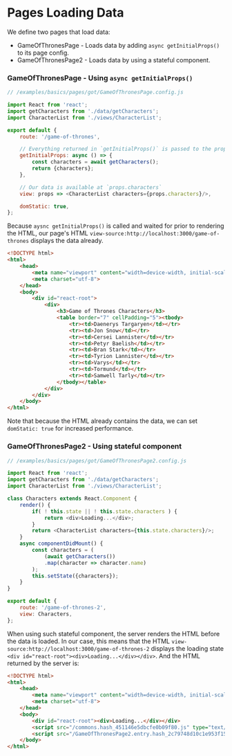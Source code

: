 <!---






    WARNING, READ THIS.
    This is a computed file. Do not edit.
    Edit `/examples/basics/pages/got/readme.template.md` instead.












    WARNING, READ THIS.
    This is a computed file. Do not edit.
    Edit `/examples/basics/pages/got/readme.template.md` instead.












    WARNING, READ THIS.
    This is a computed file. Do not edit.
    Edit `/examples/basics/pages/got/readme.template.md` instead.












    WARNING, READ THIS.
    This is a computed file. Do not edit.
    Edit `/examples/basics/pages/got/readme.template.md` instead.












    WARNING, READ THIS.
    This is a computed file. Do not edit.
    Edit `/examples/basics/pages/got/readme.template.md` instead.






-->
# Pages Loading Data

We define two pages that load data:
 - GameOfThronesPage - Loads data by adding `async getInitialProps()` to its page config.
 - GameOfThronesPage2 - Loads data by using a stateful component.




### GameOfThronesPage - Using `async getInitialProps()`

~~~js
// /examples/basics/pages/got/GameOfThronesPage.config.js

import React from 'react';
import getCharacters from './data/getCharacters';
import CharacterList from './views/CharacterList';

export default {
    route: '/game-of-thrones',

    // Everything returned in `getInitialProps()` is passed to the props of the view
    getInitialProps: async () => {
        const characters = await getCharacters();
        return {characters};
    },

    // Our data is available at `props.characters`
    view: props => <CharacterList characters={props.characters}/>,

    domStatic: true,
};
~~~

Because `aysnc getInitialProps()` is called and waited for prior to rendering the HTML, our page's HTML `view-source:http://localhost:3000/game-of-thrones` displays the data already.

~~~html
<!DOCTYPE html>
<html>
    <head>
        <meta name="viewport" content="width=device-width, initial-scale=1, maximum-scale=1">
        <meta charset="utf-8">
    </head>
    <body>
        <div id="react-root">
            <div>
                <h3>Game of Thrones Characters</h3>
                <table border="7" cellPadding="5"><tbody>
                    <tr><td>Daenerys Targaryen</td></tr>
                    <tr><td>Jon Snow</td></tr>
                    <tr><td>Cersei Lannister</td></tr>
                    <tr><td>Petyr Baelish</td></tr>
                    <tr><td>Bran Stark</td></tr>
                    <tr><td>Tyrion Lannister</td></tr>
                    <tr><td>Varys</td></tr>
                    <tr><td>Tormund</td></tr>
                    <tr><td>Samwell Tarly</td></tr>
                </tbody></table>
            </div>
        </div>
    </body>
</html>
~~~

Note that because the HTML already contains the data, we can set `domStatic: true` for increased performance.




### GameOfThronesPage2 - Using stateful component

~~~js
// /examples/basics/pages/got/GameOfThronesPage2.config.js

import React from 'react';
import getCharacters from './data/getCharacters';
import CharacterList from './views/CharacterList';

class Characters extends React.Component {
    render() {
        if( ! this.state || ! this.state.characters ) {
            return <div>Loading...</div>;
        }
        return <CharacterList characters={this.state.characters}/>;
    }
    async componentDidMount() {
        const characters = (
            (await getCharacters())
            .map(character => character.name)
        );
        this.setState({characters});
    }
}

export default {
    route: '/game-of-thrones-2',
    view: Characters,
};
~~~

When using such stateful component,
the server renders the HTML before the data is loaded.
In our case,
 this means that the HTML `view-source:http://localhost:3000/game-of-thrones-2`
displays the loading state `<div id="react-root"><div>Loading...</div></div>`.
And the HTML returned by the server is:

~~~html
<!DOCTYPE html>
<html>
    <head>
        <meta name="viewport" content="width=device-width, initial-scale=1, maximum-scale=1">
        <meta charset="utf-8">
    </head>
    <body>
        <div id="react-root"><div>Loading...</div></div>
        <script src="/commons.hash_451146e5dbcfe0b09f80.js" type="text/javascript"></script>
        <script src="/GameOfThronesPage2.entry.hash_2c79748d10c1e953f159.js" type="text/javascript"></script>
    </body>
</html>
~~~



<!---






    WARNING, READ THIS.
    This is a computed file. Do not edit.
    Edit `/examples/basics/pages/got/readme.template.md` instead.












    WARNING, READ THIS.
    This is a computed file. Do not edit.
    Edit `/examples/basics/pages/got/readme.template.md` instead.












    WARNING, READ THIS.
    This is a computed file. Do not edit.
    Edit `/examples/basics/pages/got/readme.template.md` instead.












    WARNING, READ THIS.
    This is a computed file. Do not edit.
    Edit `/examples/basics/pages/got/readme.template.md` instead.












    WARNING, READ THIS.
    This is a computed file. Do not edit.
    Edit `/examples/basics/pages/got/readme.template.md` instead.






-->
